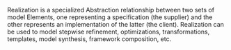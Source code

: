 Realization is a specialized Abstraction relationship between two sets of model Elements, one representing a specification (the supplier) and the other represents an implementation of the latter (the client). Realization can be used to model stepwise refinement, optimizations, transformations, templates, model synthesis, framework composition, etc.